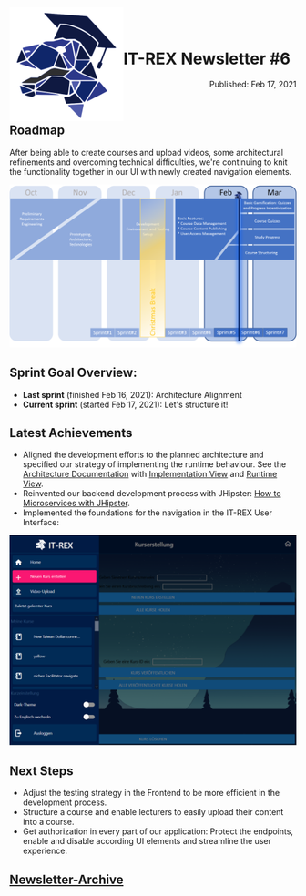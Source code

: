 <img align="left" width="200" src="../graphix/rexlogo.png"/>
<br/>
<br/>

# IT-REX Newsletter #6

<p align="right">Published: Feb 17, 2021</p>
<br/>

## Roadmap

After being able to create courses and upload videos, some architectural refinements and overcoming technical difficulties, we're continuing to knit the functionality together in our UI with newly created navigation elements. 

![Roadmap](../graphix/roadmap06.png)

## Sprint Goal Overview:
* **Last sprint** (finished Feb 16, 2021): Architecture Alignment
* **Current sprint** (started Feb 17, 2021): Let's structure it!

## Latest Achievements
* Aligned the development efforts to the planned architecture and specified our strategy of implementing the runtime behaviour. See the [Architecture Documentation](https://github.com/IT-REX-Platform/Wiki/wiki/Application-Architecture) with [Implementation View](https://github.com/IT-REX-Platform/Wiki/wiki/Application-Architecture--Implementation-View) and [Runtime View](https://github.com/IT-REX-Platform/Wiki/wiki/Application-Architecture--Runtime-View). 
* Reinvented our backend development process with JHipster: [How to Microservices with JHipster](https://github.com/IT-REX-Platform/Wiki/wiki/Development--How-to-JHipster-Microservices).
* Implemented the foundations for the navigation in the IT-REX User Interface: 
  
![Navbar-Demo](../graphix/demo_navbar.png)

## Next Steps
* Adjust the testing strategy in the Frontend to be more efficient in the development process.
* Structure a course and enable lecturers to easily upload their content into a course. 
* Get authorization in every part of our application: Protect the endpoints, enable and disable according UI elements and streamline the user experience. 

## [Newsletter-Archive](https://github.com/IT-REX-Platform/Wiki/tree/main/newsletter/archive)